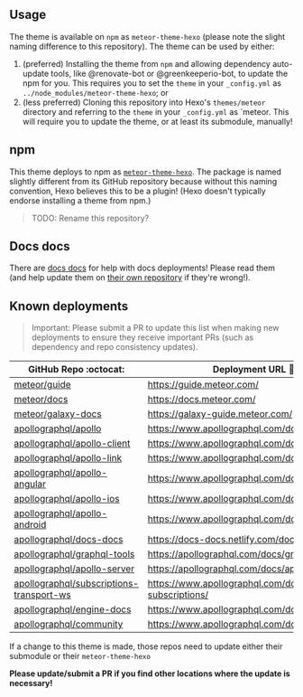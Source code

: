 ## Usage

The theme is available on `npm` as `meteor-theme-hexo` (please note the slight naming difference to this repository).  The theme can be used by either:

1. (preferred) Installing the theme from `npm` and allowing dependency auto-update tools, like @renovate-bot or @greenkeeperio-bot, to update the npm for you.  This requires you to set the `theme` in your `_config.yml` as `../node_modules/meteor-theme-hexo`; or
2. (less preferred) Cloning this repository into Hexo's `themes/meteor` directory and referring to the `theme` in your `_config.yml` as `meteor.  This will require you to update the theme, or at least its submodule, manually!

## npm

This theme deploys to npm as [`meteor-theme-hexo`](https://www.npmjs.com/packages/meteor-theme-hexo).  The package is named slightly different from its GitHub repository because without this naming convention, Hexo believes this to be a plugin!  (Hexo doesn't typically endorse installing a theme from npm.)

> TODO: Rename this repository?

## Docs docs

There are [docs docs](https://docs-docs.netlify.com/docs/docs/) for help with docs deployments!  Please read them (and help update them on [their own repository](https://github.com/apollographql/docs-docs/) if they're wrong!).

## Known deployments

> Important: Please submit a PR to update this list when making new deployments to ensure they receive important PRs (such as dependency and repo consistency updates).

| GitHub Repo :octocat:  | Deployment URL :rocket: |
| --- | --- |
| [meteor/guide](https://github.com/meteor/guide/) | https://guide.meteor.com/ |
| [meteor/docs](https://github.com/meteor/docs/) | https://docs.meteor.com/ |
| [meteor/galaxy-docs](https://github.com/meteor/galaxy-docs/) | https://galaxy-guide.meteor.com/ |
| [apollographql/apollo](https://github.com/apollographql/apollo/) | https://www.apollographql.com/docs/ |
| [apollographql/apollo-client](https://github.com/apollographql/apollo-client/) | https://www.apollographql.com/docs/react/ |
| [apollographql/apollo-link](https://github.com/apollographql/apollo-link/) | https://www.apollographql.com/docs/link/ |
| [apollographql/apollo-angular](https://github.com/apollographql/apollo-angular/) | https://www.apollographql.com/docs/angular/ |
| [apollographql/apollo-ios](https://github.com/apollographql/apollo-ios/) | https://www.apollographql.com/docs/ios/ |
| [apollographql/apollo-android](https://github.com/apollographql/apollo-android/) | https://www.apollographql.com/docs/android/ |
| [apollographql/docs-docs](https://github.com/apollographql/docs-docs/) | https://docs-docs.netlify.com/docs/docs/ |
| [apollographql/graphql-tools](https://github.com/apollographql/graphql-tools/) | https://apollographql.com/docs/graphql-tools/ |
| [apollographql/apollo-server](https://github.com/apollographql/apollo-server/) | https://apollographql.com/docs/apollo-server/ |
| [apollographql/subscriptions-transport-ws](https://github.com/apollographql/subscriptions-transport-ws/) | https://www.apollographql.com/docs/graphql-subscriptions/ |
| [apollographql/engine-docs](https://github.com/apollographql/engine-docs/) | https://www.apollographql.com/docs/engine/ |
| [apollographql/community](https://github.com/apollographql/community/) | https://www.apollographql.com/docs/community/ |

If a change to this theme is made, those repos need to update either their submodule or their `meteor-theme-hexo`

**Please update/submit a PR if you find other locations where the update is necessary!**
